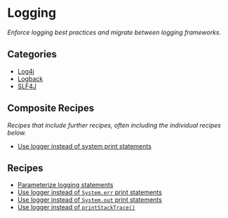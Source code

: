 # Logging

_Enforce logging best practices and migrate between logging frameworks._

## Categories

* [Log4j](/reference/recipes/java/logging/log4j)
* [Logback](/reference/recipes/java/logging/logback)
* [SLF4J](/reference/recipes/java/logging/slf4j)

## Composite Recipes

_Recipes that include further recipes, often including the individual recipes below._

* [Use logger instead of system print statements](./systemprinttologging.md)

## Recipes

* [Parameterize logging statements](./parameterizedlogging.md)
* [Use logger instead of `System.err` print statements](./systemerrtologging.md)
* [Use logger instead of `System.out` print statements](./systemouttologging.md)
* [Use logger instead of `printStackTrace()`](./printstacktracetologerror.md)


